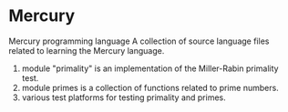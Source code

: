 # Mercury
Mercury programming language
A collection of source language files related to learning the Mercury language.
  1. module "primality" is an implementation of the Miller-Rabin primality test.
  2. module primes is a collection of functions related to prime numbers.
  3. various test platforms for testing primality and primes.
